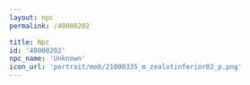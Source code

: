 ```yaml
---
layout: npc
permalink: /40000202

title: Npc
id: '40000202'
npc_name: 'Unknown'
icon_url: 'portrait/mob/21000335_m_zealotinferior02_p.png'
---
```

